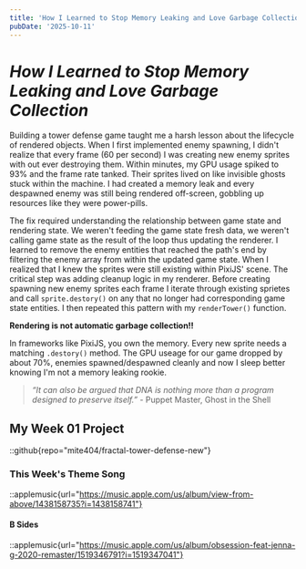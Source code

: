 ```yaml
---
title: 'How I Learned to Stop Memory Leaking and Love Garbage Collection: Week 03'
pubDate: '2025-10-11'
---
```


# _How I Learned to Stop Memory Leaking and Love Garbage Collection_

Building a tower defense game taught me a harsh lesson about the lifecycle of
rendered objects. When I first implemented enemy spawning, I didn't realize that
every frame (60 per second) I was creating new enemy sprites with out ever destroying
them. Within minutes, my GPU usage spiked to 93% and the frame rate tanked. Their
sprites lived on like invisible ghosts stuck within the machine. I had created a
memory leak and every despawned enemy was still being rendered off-screen, gobbling
up resources like they were power-pills.

The fix required understanding the relationship between game state and rendering state.
We weren't feeding the game state fresh data, we weren't calling game state as the
result of the loop thus updating the renderer. I learned to remove the enemy entities
that reached the path's end by filtering the enemy array from within the updated
game state. When I realized that I knew the sprites were still existing within
PixiJS' scene. The critical step was adding cleanup logic in my renderer. Before
creating spawning new enemy sprites each frame I iterate through existing sprietes
and call `sprite.destory()` on any that no longer had corresponding game state
entities. I then repeated this pattern with my `renderTower()` function.

**Rendering is not automatic garbage collection!!**

In frameworks like PixiJS, you own the memory. Every new sprite needs a matching
`.destory()` method. The GPU useage for our game dropped by about 70%, enemies
spawned/despawned cleanly and now I sleep better knowing I'm not a memory leaking
rookie.

> _“It can also be argued that DNA is nothing more than a program designed to
> preserve itself.”_ - Puppet Master, Ghost in the Shell

## My Week 01 Project

::github{repo="mite404/fractal-tower-defense-new"}

### This Week's Theme Song

::applemusic{url="https://music.apple.com/us/album/view-from-above/1438158735?i=1438158741"}

#### B Sides

::applemusic{url="https://music.apple.com/us/album/obsession-feat-jenna-g-2020-remaster/1519346791?i=1519347041"}
